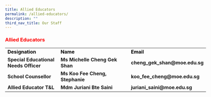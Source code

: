 ```yaml
---
title: Allied Educators
permalink: /allied-educators/
description: ""
third_nav_title: Our Staff
---
```

<h3><strong><span style="color: #ff0000;">Allied Educators</span></strong></h3>
<table style="width: 661px;" width="771">
<tbody>
<tr>
<td style="width: 167.562px;"><strong><span style="color: #000000;">Designation</span></strong></td>
<td style="width: 233.672px;"><strong><span style="color: #000000;">Name</span></strong></td>
<td style="width: 237.766px;"><strong><span style="color: #000000;">Email</span></strong></td>
</tr>
<tr>
<td style="width: 167.562px;"><strong>Special Educational Needs Officer</strong></td>
<td style="width: 233.672px;"><strong>Ms Michelle Cheng Gek Shan</strong></td>
<td style="width: 237.766px;"><strong>cheng_gek_shan@moe.edu.sg</strong></td>
</tr>
<tr>
<td style="width: 167.562px;"><strong>School Counsellor</strong></td>
<td style="width: 233.672px;"><strong>Ms Koo Fee Cheng, Stephanie</strong></td>
<td style="width: 237.766px;"><strong>koo_fee_cheng@moe.edu.sg</strong></td>
</tr>
<tr>
<td style="width: 167.562px;"><strong>Allied Educator T&amp;L</strong></td>
<td style="width: 233.672px;"><strong>Mdm Juriani Bte Saini</strong></td>
<td style="width: 237.766px;"><strong>juriani_saini@moe.edu.sg</strong></td>
</tr>
</tbody>
</table>